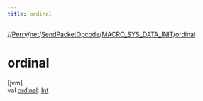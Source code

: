 ```yaml
---
title: ordinal
---
```

//[Perry](../../../../index.html)/[net](../../index.html)/[SendPacketOpcode](../index.html)/[MACRO_SYS_DATA_INIT](index.html)/[ordinal](ordinal.html)



# ordinal



[jvm]\
val [ordinal](ordinal.html): [Int](https://kotlinlang.org/api/latest/jvm/stdlib/kotlin/-int/index.html)





